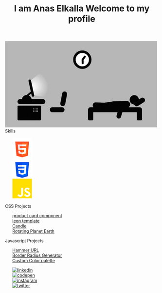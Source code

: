 
<body>
<div class="shadow"></div>
    <header>
      <h1 style="align-text:center">I am <span>Anas Elkalla</span> Welcome to my profile</h1>
    </header>
    <main>
      <img
        class="programmer"
        src="images/giphy.gif"
        alt="programmer"
      />
    </main>
    <div class="skills">
      <span>Skills</span>
      <ul style="list-style:none">
        <li>
          <img
            src="images/html-5.png"
            alt="html"
          />
        </li>
        <li>
          <img
            src="images/css-3.png"
            alt="css"
          />
        </li>
        <li>
          <img
            src="images/js.png"
            alt="javascript"
          />
        </li>
      </ul>
    </div>
    <div class="projects">
      <div class="css">
        <span>CSS Projects</span>
        <ul style="list-style:none">
          <li>
            <a
              href="https://github.com/AnasElkalla/product-preview-card-component-main"
            >
              product card component</a
            >
          </li>
          <li>
            <a href="https://github.com/AnasElkalla/leon-template"
              >leon template</a
            >
          </li>
          <li>
            <a href="https://github.com/AnasElkalla/candle">Candle</a>
          </li>
          <li>
            <a href="https://github.com/AnasElkalla/rotatingEarthPlanet"
              >Rotating Planet Earth</a
            >
          </li>
        </ul>
      </div>
      <div class="js">
        <span>Javascript Projects</span>
        <ul style="list-style:none">
          <li>
            <a href="https://github.com/AnasElkalla/hammerURL">Hammer URL</a>
          </li>
          <li>
            <a href="https://github.com/AnasElkalla/border-radius-generator"
              >Border Radius Generator</a
            >
          </li>
          <li>
            <a href="https://github.com/AnasElkalla/Custom-Color-palette"
              >Custom Color palette
            </a>
          </li>
        </ul>
      </div>
    </div>
    <footer>
      <ul style="list-style:none">
        <li>
          <a href="https://www.linkedin.com/in/anas-elkalla-8b0432111/"
            ><img
              src="https://cdn-icons-png.flaticon.com/512/3536/3536505.png"
              alt="linkedin"
                  style="width:50px"
          /></a>
        </li><li>
          <a href="https://codepen.io/anaselkalla"
            ><img
              src="https://cdn-icons-png.flaticon.com/512/1377/1377243.png"
              alt="codepen" style="width:50px"
          /></a>
        </li><li>
          <a href="https://www.instagram.com/anas_elkalla/"
            ><img
              src="https://cdn-icons-png.flaticon.com/512/2111/2111463.png"
              alt="instagram"  style="width:50px"
          /></a>
        </li><li>
          <a href="https://twitter.com/anaselkala"
            ><img
              src="https://cdn-icons-png.flaticon.com/512/3256/3256013.png"
              alt="twitter"  style="width:50px"
          /></a>
        </li>
      </ul>
    </footer>
</body>
